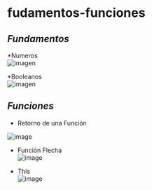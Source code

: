 # fudamentos-funciones
## _Fundamentos_ 
*Numeros <br>
![imagen](https://github.com/DennisCatana/fudamentos-funciones/assets/117743657/c984ea51-c7e0-4a2f-85eb-f2619da1ba0d) <br>

*Booleanos <br>
![imagen](https://github.com/DennisCatana/fudamentos-funciones/assets/117743657/cdef68e9-9766-4d8b-87cc-1b0fe227ff82) <br>








## _Funciones_

* Retorno de una Función <br>

![image](https://github.com/DennisCatana/fudamentos-funciones/assets/117744033/dc6345d0-9654-41f7-8765-6a09d03c6dfe)<br>

* Función Flecha <br>
![image](https://github.com/DennisCatana/fudamentos-funciones/assets/117744033/98ff3365-7b3d-41e1-bc8b-bde6ec7d80d2)<br>

* This <br>
![image](https://github.com/DennisCatana/fudamentos-funciones/assets/117744033/d64f2d89-13e3-40e3-bd3c-d9395d49f201)


